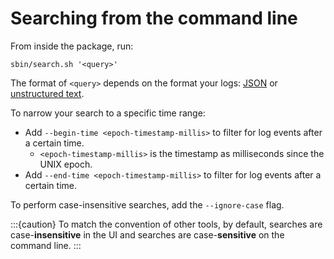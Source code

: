 # Searching from the command line

From inside the package, run:

```
sbin/search.sh '<query>'
```

The format of `<query>` depends on the format your logs: [JSON](../reference-json-search-syntax.md)
or [unstructured text](../reference-text-search-syntax.md).

To narrow your search to a specific time range:

* Add `--begin-time <epoch-timestamp-millis>` to filter for log events after a certain time.
    * `<epoch-timestamp-millis>` is the timestamp as milliseconds since the UNIX epoch.
* Add `--end-time <epoch-timestamp-millis>` to filter for log events after a certain time.

To perform case-insensitive searches, add the `--ignore-case` flag.

:::{caution}
To match the convention of other tools, by default, searches are case-**insensitive** in the UI and
searches are case-**sensitive** on the command line.
:::
